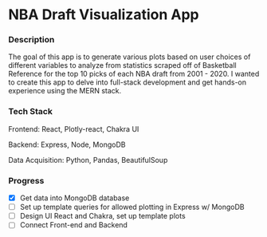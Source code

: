 # NBA Draft Visualization App

### Description

The goal of this app is to generate various plots based on user choices of different variables to analyze from statistics scraped off of Basketball Reference for the top 10 picks of each NBA draft from 2001 - 2020. I wanted to create this app to delve into full-stack development and get hands-on experience using the MERN stack.

### Tech Stack

Frontend: React, Plotly-react, Chakra UI

Backend: Express, Node, MongoDB

Data Acquisition: Python, Pandas, BeautifulSoup

### Progress

- [x] Get data into MongoDB database
- [ ] Set up template queries for allowed plotting in Express w/ MongoDB
- [ ] Design UI React and Chakra, set up template plots
- [ ] Connect Front-end and Backend
